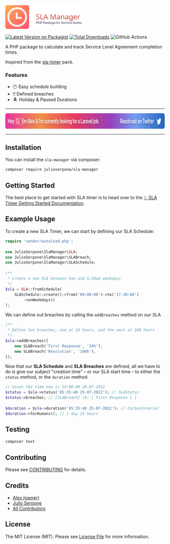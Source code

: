 <img src="https://github.com/julioserpone/sla-manager/raw/HEAD/.github/assets/logo.svg?" width="50%" alt="Logo for SLA Timer">

[![Latest Version on Packagist](https://img.shields.io/packagist/v/julioserpone/sla-manager.svg?style=flat&labelColor=2c353c)](https://packagist.org/packages/julioserpone/sla-manager)
[![Total Downloads](https://img.shields.io/packagist/dt/julioserpone/sla-manager.svg?style=flat&labelColor=2c353c)](https://packagist.org/packages/julioserpone/sla-manager)
![GitHub Actions](https://github.com/julioserpone/sla-manager/actions/workflows/main.yml/badge.svg)

A PHP package to calculate and track Service Level Agreement completion times.

Inspired from the [sla-timer](https://github.com/sifex/sla-timer) pack.

### Features

- 🕚 Easy schedule building
- ‼️ Defined breaches
- 🏝 Holiday & Paused Durations

---


<a href="https://twitter.com/julioserpone/status/1578441324558135298">
<img src="https://github.com/julioserpone/sla-manager/raw/HEAD/.github/assets/hiring.svg?" alt="Hi, I'm Julio & I'm currently looking for a Laravel job. Please reach out to me via twitter, or click this link." height="49">
</a>


---
## Installation

You can install the `sla-manager` via composer:

```bash
composer require julioserpone/sla-manager
```

## Getting Started

The best place to get started with SLA timer is to head over to the [✨ SLA Timer Getting Started Documentation](https://julioserpone.github.io/sla-manager/guide/getting_started). 

## Example Usage

To create a new SLA Timer, we can start by defining our SLA Schedule:

```php
require 'vendor/autoload.php';

use JulioSerpone\SlaManager\SLA;
use JulioSerpone\SlaManager\SLABreach;
use JulioSerpone\SlaManager\SLASchedule;

/**
 * Create a new SLA between 9am and 5:30pm weekdays
 */
$sla = SLA::fromSchedule(
    SLASchedule::create()->from('09:00:00')->to('17:30:00')
        ->onWeekdays()
);
```

We can define out breaches by calling the `addBreaches` method on our SLA

```php
/**
 * Define two breaches, one at 24 hours, and the next at 100 hours
 */
$sla->addBreaches([
    new SLABreach('First Response', '24h'),
    new SLABreach('Resolution', '100h'),
]);
```

Now that our **SLA Schedule** and **SLA Breaches** are defined, all we have to do is give our _subject_ "creation time" – or our SLA start time – to either the `status` method, or the `duration` method.

```php
// Given the time now is 14:00:00 29-07-2022
$status = $sla->status('05:35:40 25-07-2022'); // SLAStatus
$status->breaches; // [SLABreach] [0: { First Response } ]

$duration = $sla->duration('05:35:40 25-07-2022'); // CarbonInterval
$duration->forHumans(); // 1 day 15 hours
```

## Testing

```bash
composer test
```

## Contributing

Please see [CONTRIBUTING](CONTRIBUTING.md) for details.

## Credits

-   [Alex (owner)](https://github.com/sifex)
-   [Julio Serpone](https://github.com/julioserpone)
-   [All Contributors](../../contributors)

## License

The MIT License (MIT). Please see [License File](LICENSE.md) for more information.
